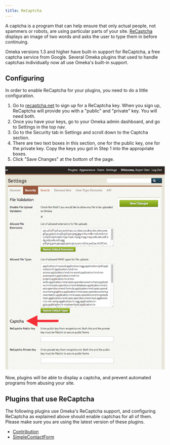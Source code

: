 ```yaml
---
title: ReCaptcha
---
```


A captcha is a program that can help ensure that only actual people, not spammers or robots, are using particular parts of your site. [ReCaptcha](http://recaptcha.net) displays an image of two words and asks the user to type them in before continuing.

Omeka versions 1.3 and higher have built-in support for ReCaptcha, a free captcha service from Google. Several Omeka plugins that used to handle captchas individually now all use Omeka's built-in support.

Configuring
---------------------------------------------------------------
In order to enable ReCaptcha for your plugins, you need to do a little configuration.

1.  Go to [recaptcha.net](http://recaptcha.net) to sign up for a
 ReCaptcha key. When you sign up, ReCaptcha will provide you with a  "public" and "private" key. You will need both.
2.  Once you have your keys, go to your Omeka admin dashboard, and go to Settings in the top nav. 
1. Go to the Security tab in Settings and scroll down to the Captcha section. 
3.  There are two text boxes in this section, one for the public key, one for the private key. Copy the keys you got in Step 1 into the appropriate boxes.
4.  Click "Save Changes" at the bottom of the page.

![Security Settings with red arrow pointing to the header for Captcha settings](/doc_files/captchaSettings.png)

Now, plugins will be able to display a captcha, and prevent automated programs from abusing your site.

Plugins that use ReCaptcha
---------------------------------------------------------------
The following plugins use Omeka's ReCaptcha support, and configuring ReCaptcha as explained above should enable captchas for all of them. Please make sure you are using the latest version of these plugins.

-   [Contribution](/Plugins/Contribution_2.0.md)
-   [SimpleContactForm](/Plugins/SimpleContactForm_2.0.md)


